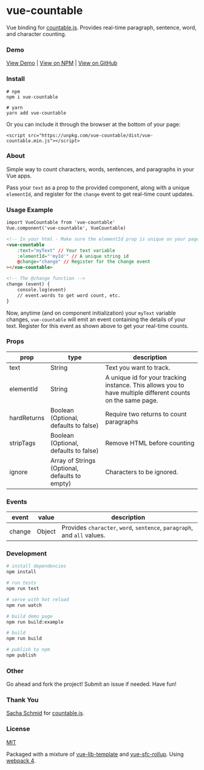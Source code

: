 # vue-countable

Vue binding for [countable.js](https://sacha.me/Countable/). Provides real-time paragraph, sentence, word, and character counting.

### Demo

[View Demo](https://johndatserakis.github.io/vue-countable/) | [View on NPM](https://www.npmjs.com/package/vue-countable) | [View on GitHub](https://github.com/johndatserakis/vue-countable)

### Install

```
# npm
npm i vue-countable

# yarn
yarn add vue-countable
```

Or you can include it through the browser at the bottom of your page:

`<script src="https://unpkg.com/vue-countable/dist/vue-countable.min.js"></script>`

### About

Simple way to count characters, words, sentences, and paragraphs in your Vue apps.

Pass your `text` as a prop to the provided component, along with a unique `elementId`, and register for the `change` event to get real-time count updates.

### Usage Example

```html
import VueCountable from 'vue-countable'
Vue.component('vue-countable', VueCountable)
```

```html
<!-- In your html - Make sure the elementId prop is unique on your page. -->
<vue-countable
    :text="myText" // Your text variable
    :elementId="'myId'" // A unique string id
    @change="change" // Register for the change event
></vue-countable>

<!-- The @change function -->
change (event) {
    console.log(event)
    // event.words to get word count, etc.
}
```

Now, anytime (and on component initialization) your `myText` variable changes, `vue-countable` will emit an event containing the details of your text. Register for this event as shown above to get your real-time counts.

### Props

| prop    | type  | description                    |
|---------|-------|--------------------------------|
| text | String | Text you want to track. |
| elementId | String | A unique id for your tracking instance. This allows you to have multiple different counts on the same page.|
| hardReturns | Boolean (Optional, defaults to false) | Require two returns to count paragraphs |
| stripTags | Boolean (Optional, defaults to false) | Remove HTML before counting |
| ignore | Array of Strings (Optional, defaults to empty) | Characters to be ignored. |

### Events

| event    | value  | description                    |
|---------|-------|--------------------------------|
| change | Object | Provides `character`, `word`, `sentence`, `paragraph`, and `all` values. |

### Development

``` bash
# install dependencies
npm install

# run tests
npm run test

# serve with hot reload
npm run watch

# build demo page
npm run build:example

# build
npm run build

# publish to npm
npm publish
```

### Other

Go ahead and fork the project! Submit an issue if needed. Have fun!

### Thank You

[Sacha Schmid](https://sacha.me/) for [countable.js](https://sacha.me/Countable/).

### License

[MIT](http://opensource.org/licenses/MIT)

Packaged with a mixture of [vue-lib-template](https://github.com/biigpongsatorn/vue-lib-template) and [vue-sfc-rollup](https://github.com/team-innovation/vue-sfc-rollup). Using [webpack 4](https://webpack.js.org/).